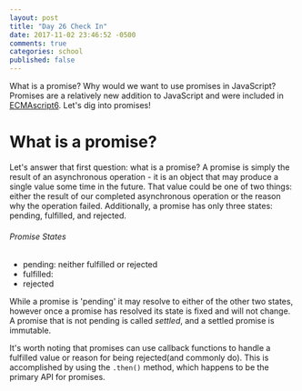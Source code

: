 ```yaml
---
layout: post
title: "Day 26 Check In"
date: 2017-11-02 23:46:52 -0500
comments: true
categories: school
published: false
---
```



What is a promise? Why would we want to use promises in JavaScript? Promises are a relatively new addition to JavaScript and were included in [ECMAscript6](http://es6-features.org/#Constants). Let's dig into promises!<!--more-->

# What is a promise?
Let's answer that first question: what is a promise? A promise is simply the result of an asynchronous operation - it is an object that may produce a single value some time in the future. That value could be one of two things: either the result of our completed asynchronous operation or the reason why the operation failed. Additionally, a promise has only three states: pending, fulfilled, and rejected.

###### Promise States
- pending: neither fulfilled or rejected
- fulfilled:
- rejected

While a promise is 'pending' it may resolve to either of the other two states, however once a promise has resolved its state is fixed and will not change. A promise that is not pending is called *settled*, and a settled promise is immutable.  

It's worth noting that promises can use callback functions to handle a fulfilled value or reason for being rejected(and commonly do). This is accomplished by using the `.then()` method, which happens to be the primary API for promises.
